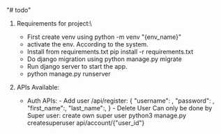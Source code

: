"# todo" 
1. Requirements for project:\
    - First create venv using python -m venv "{env_name}"
    - activate the env. According to the system.
    - Install from requirements.txt pip install -r requirements.txt
    - Do django migration using python manage.py migrate
    - Run django server to start the app. 
    - python manage.py runserver

2. APIs Available:
    - Auth APIs:
            - Add user
                /api/register:
                {
                    "username": ,
                    "password": ,
                    "first_name":,
                    "last_name":,
                }
            - Delete User
                    Can only be done by Super user:
                        create own super user
                        python3 manage.py createsuperuser
                    api/account/{"user_id"}